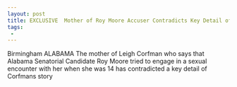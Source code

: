 ```yaml
---
layout: post
title: EXCLUSIVE  Mother of Roy Moore Accuser Contradicts Key Detail of Daughters Sexual Misconduct Story
tags:
 -
---
```

Birmingham ALABAMA  The mother of Leigh Corfman who says that Alabama Senatorial Candidate Roy Moore tried to engage in a sexual encounter with her when she was 14 has contradicted a key detail of Corfmans story
